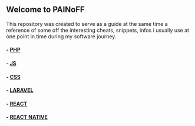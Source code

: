 ## Welcome to PAINoFF

This repository was created to serve as a guide at the same time a reference of some off the interesting cheats, snippets, infos i usually use at one point in time during my software journey.


#### - [PHP](https://lennox-brain.github.io/view/php.html)
#### - [JS](https://lennox-brain.github.io/view/js.html)
#### - [CSS](https://lennox-brain.github.io/view/css.html)
#### - [LARAVEL](https://lennox-brain.github.io/view/laravel.html)
#### - [REACT](https://lennox-brain.github.io/view/react.html)
#### - [REACT NATIVE](https://lennox-brain.github.io/view/reactnative.html)





